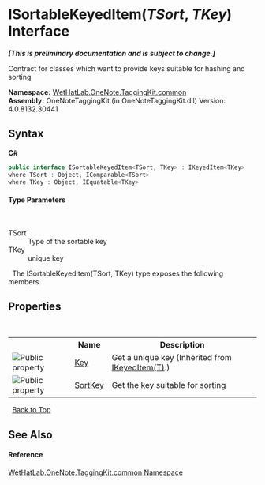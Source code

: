# ISortableKeyedItem(*TSort*, *TKey*) Interface
 _**\[This is preliminary documentation and is subject to change.\]**_

Contract for classes which want to provide keys suitable for hashing and sorting

**Namespace:**&nbsp;<a href="bcdbab9c-63d1-48a4-6937-af53fb8d9a55.md">WetHatLab.OneNote.TaggingKit.common</a><br />**Assembly:**&nbsp;OneNoteTaggingKit (in OneNoteTaggingKit.dll) Version: 4.0.8132.30441

## Syntax

**C#**<br />
``` C#
public interface ISortableKeyedItem<TSort, TKey> : IKeyedItem<TKey>
where TSort : Object, IComparable<TSort>
where TKey : Object, IEquatable<TKey>

```


#### Type Parameters
&nbsp;<dl><dt>TSort</dt><dd>Type of the sortable key</dd><dt>TKey</dt><dd>unique key</dd></dl>&nbsp;
The ISortableKeyedItem(TSort, TKey) type exposes the following members.


## Properties
&nbsp;<table><tr><th></th><th>Name</th><th>Description</th></tr><tr><td>![Public property](media/pubproperty.gif "Public property")</td><td><a href="b3a4e407-a809-9a47-bbef-5e941a7e8ca9.md">Key</a></td><td>
Get a unique key
 (Inherited from <a href="590347fa-5d6e-913f-a16d-4eba80b68cd8.md">IKeyedItem(T)</a>.)</td></tr><tr><td>![Public property](media/pubproperty.gif "Public property")</td><td><a href="f4086983-259b-d1f1-78e3-b2f575d69f97.md">SortKey</a></td><td>
Get the key suitable for sorting</td></tr></table>&nbsp;
<a href="#isortablekeyeditem(*tsort*,-*tkey*)-interface">Back to Top</a>

## See Also


#### Reference
<a href="bcdbab9c-63d1-48a4-6937-af53fb8d9a55.md">WetHatLab.OneNote.TaggingKit.common Namespace</a><br />